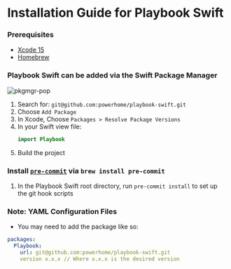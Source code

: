 
# Installation Guide for Playbook Swift

### Prerequisites

- [Xcode 15](https://developer.apple.com/xcode/)
- [Homebrew](https://brew.sh/)

### Playbook Swift can be added via the Swift Package Manager

![pkgmgr-pop](https://github.com/powerhome/playbook-swift/assets/60269827/6319e924-252f-4ee3-8a05-5dbffa498a6b)


1. Search for: `git@github.com:powerhome/playbook-swift.git`
1. Choose `Add Package`
2. In Xcode, Choose `Packages > Resolve Package Versions`
3. In your Swift view file:
    ```swift
    import Playbook
    ```
5. Build the project

### Install [`pre-commit`](https://pre-commit.com/#install) via `brew install pre-commit`
  1. In the Playbook Swift root directory, run `pre-commit install` to set up the git hook scripts

### Note: YAML Configuration Files

- You may need to add the package like so:

```yaml
packages:
  Playbook:
    url: git@github.com:powerhome/playbook-swift.git
    version x.x.x // Where x.x.x is the desired version
```
